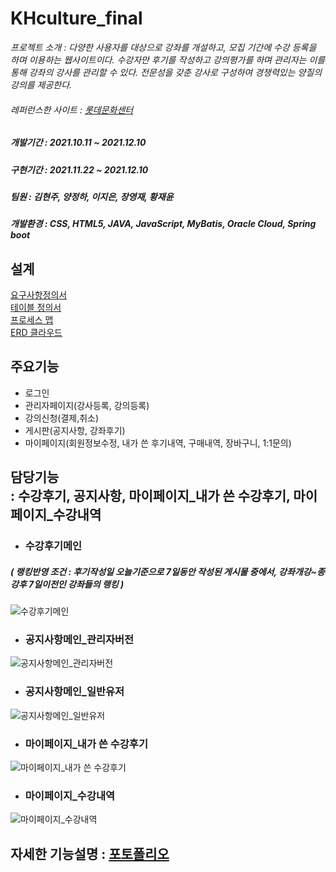 # KHculture_final
_프로젝트 소개 : 다양한 사용자를 대상으로 강좌를 개설하고, 모집 기간에 수강 등록을 하며 이용하는 웹사이트이다. 수강자만 후기를 작성하고 강의평가를 하며 관리자는 이를 통해 강좌의 강사를 관리할 수 있다. 전문성을 갖춘 강사로 구성하여 경쟁력있는 양질의 강의를 제공한다._
###### 레퍼런스한 사이트 : [롯데문화센터](https://culture.lotteshopping.com/index.do)
##### 개발기간 : 2021.10.11 ~ 2021.12.10
##### 구현기간 : 2021.11.22 ~ 2021.12.10
##### 팀원 : 김현주, 양정하, 이지은, 장영재, 황재윤
##### 개발환경 : CSS, HTML5, JAVA, JavaScript, MyBatis, Oracle Cloud, Spring boot
## 설계
[요구사항정의서](https://docs.google.com/spreadsheets/d/18Lmczn86WcsX5lbNCX35jql6p2657HRvTGQ7Zm5Lq_g/edit#gid=0) <br>
[테이블 정의서](https://docs.google.com/spreadsheets/d/18Lmczn86WcsX5lbNCX35jql6p2657HRvTGQ7Zm5Lq_g/edit#gid=1654615687) <br>
[프로세스 맵](https://app.diagrams.net/#G1TPC3d-LJp-VAR7Fh8Tm20O9Yt9ltVx9k) <br>
[ERD 클라우드](https://www.erdcloud.com/d/LrK2KTZodc9zwJnj5) <br>
## 주요기능
+ 로그인
+ 관리자페이지(강사등록, 강의등록)
+ 강의신청(결제,취소)
+ 게시판(공지사항, 강좌후기)
+ 마이페이지(회원정보수정, 내가 쓴 후기내역, 구매내역, 장바구니, 1:1문의)
## 담당기능 <br> : 수강후기, 공지사항, 마이페이지_내가 쓴 수강후기, 마이페이지_수강내역
+ ### 수강후기메인
##### ( 랭킹반영 조건 : 후기작성일 오늘기준으로 7일동안 작성된 게시물 중에서, 강좌개강~종강후 7일이전인 강좌들의 랭킹 )
![수강후기메인](https://user-images.githubusercontent.com/88296704/146856514-f567033e-2f1c-4153-ac85-4ab1b18a523f.png)
+ ### 공지사항메인_관리자버전
![공지사항메인_관리자버전](https://user-images.githubusercontent.com/88296704/146857090-84c05d3e-a415-46d1-ab3a-7255e9ffb91e.png)
+ ### 공지사항메인_일반유저
![공지사항메인_일반유저](https://user-images.githubusercontent.com/88296704/146857159-2ff607a6-1f2e-44af-8de5-409eec1532e2.png)
+ ### 마이페이지_내가 쓴 수강후기
![마이페이지_내가 쓴 수강후기](https://user-images.githubusercontent.com/88296704/146857519-03c4873c-6e9f-464c-a4b1-51b3fb791f62.PNG)
+ ### 마이페이지_수강내역
![마이페이지_수강내역](https://user-images.githubusercontent.com/88296704/146857566-9bab0e23-e778-4203-8a71-e16a0134a456.png)

## 자세한 기능설명 : [포토폴리오](https://www.notion.so/5c066baa5b04499f9aff0f722182fb91)
 
